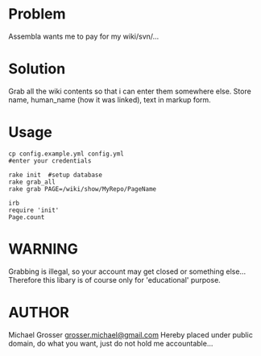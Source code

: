 Problem
=======
Assembla wants me to pay for my wiki/svn/...

Solution
========
Grab all the wiki contents so that i can enter them somewhere else.
Store name, human_name (how it was linked), text in markup form.

Usage
=====

    cp config.example.yml config.yml
    #enter your credentials

    rake init  #setup database
    rake grab_all
    rake grab PAGE=/wiki/show/MyRepo/PageName

    irb
    require 'init'
    Page.count

WARNING
=======
Grabbing is illegal, so your account may get closed or something else...
Therefore this libary is of course only for 'educational' purpose.

AUTHOR
======
Michael Grosser
grosser.michael@gmail.com
Hereby placed under public domain, do what you want, just do not hold me accountable...